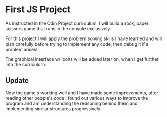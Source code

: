 # First JS Project

As instructed in the Odin Project curriculum,
I will build a rock, paper scissors game that
runs in the console exclusively.

For this project I will apply the 
problem solving skills I have learned
and will plan carefully before trying 
to implement any code, then debug it if a problem arises!

The graphical interface w/ icons will be added later
on, when I get further into the curriculum.

## Update

Now the game's working well and I have made
some improvements, after reading other people's
code I found out various ways to improve the program
and am understanding the reasoning behind them
and implementing similar structures progressively.